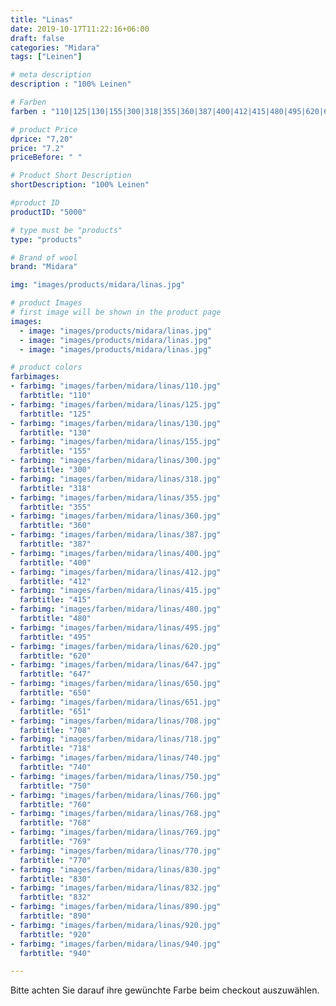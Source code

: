 ```yaml
---
title: "Linas"
date: 2019-10-17T11:22:16+06:00
draft: false
categories: "Midara"
tags: ["Leinen"]		

# meta description
description : "100% Leinen"

# Farben
farben : "110|125|130|155|300|318|355|360|387|400|412|415|480|495|620|647|650|651|708|718|740|750|760|768|769|770|830|832|890|920|940"

# product Price
dprice: "7,20"
price: "7.2"
priceBefore: " "

# Product Short Description
shortDescription: "100% Leinen"

#product ID
productID: "5000"

# type must be "products"
type: "products"

# Brand of wool
brand: "Midara"

img: "images/products/midara/linas.jpg"

# product Images
# first image will be shown in the product page
images:
  - image: "images/products/midara/linas.jpg"
  - image: "images/products/midara/linas.jpg"
  - image: "images/products/midara/linas.jpg"

# product colors
farbimages:
- farbimg: "images/farben/midara/linas/110.jpg"	
  farbtitle: "110"
- farbimg: "images/farben/midara/linas/125.jpg"	
  farbtitle: "125"
- farbimg: "images/farben/midara/linas/130.jpg"	
  farbtitle: "130"
- farbimg: "images/farben/midara/linas/155.jpg"	
  farbtitle: "155"
- farbimg: "images/farben/midara/linas/300.jpg"	
  farbtitle: "300"
- farbimg: "images/farben/midara/linas/318.jpg"	
  farbtitle: "318"
- farbimg: "images/farben/midara/linas/355.jpg"	
  farbtitle: "355"
- farbimg: "images/farben/midara/linas/360.jpg"	
  farbtitle: "360"
- farbimg: "images/farben/midara/linas/387.jpg"	
  farbtitle: "387"
- farbimg: "images/farben/midara/linas/400.jpg"	
  farbtitle: "400"
- farbimg: "images/farben/midara/linas/412.jpg"	
  farbtitle: "412"
- farbimg: "images/farben/midara/linas/415.jpg"	
  farbtitle: "415"
- farbimg: "images/farben/midara/linas/480.jpg"	
  farbtitle: "480"
- farbimg: "images/farben/midara/linas/495.jpg"	
  farbtitle: "495"
- farbimg: "images/farben/midara/linas/620.jpg"	
  farbtitle: "620"
- farbimg: "images/farben/midara/linas/647.jpg"	
  farbtitle: "647"
- farbimg: "images/farben/midara/linas/650.jpg"	
  farbtitle: "650"
- farbimg: "images/farben/midara/linas/651.jpg"	
  farbtitle: "651"
- farbimg: "images/farben/midara/linas/708.jpg"	
  farbtitle: "708"
- farbimg: "images/farben/midara/linas/718.jpg"	
  farbtitle: "718"
- farbimg: "images/farben/midara/linas/740.jpg"	
  farbtitle: "740"
- farbimg: "images/farben/midara/linas/750.jpg"	
  farbtitle: "750"
- farbimg: "images/farben/midara/linas/760.jpg"	
  farbtitle: "760"
- farbimg: "images/farben/midara/linas/768.jpg"	
  farbtitle: "768"
- farbimg: "images/farben/midara/linas/769.jpg"	
  farbtitle: "769"
- farbimg: "images/farben/midara/linas/770.jpg"	
  farbtitle: "770"
- farbimg: "images/farben/midara/linas/830.jpg"	
  farbtitle: "830"
- farbimg: "images/farben/midara/linas/832.jpg"	
  farbtitle: "832"
- farbimg: "images/farben/midara/linas/890.jpg"	
  farbtitle: "890"
- farbimg: "images/farben/midara/linas/920.jpg"	
  farbtitle: "920"
- farbimg: "images/farben/midara/linas/940.jpg"	
  farbtitle: "940"

---
```


Bitte achten Sie darauf ihre gewünchte Farbe beim checkout auszuwählen.
 